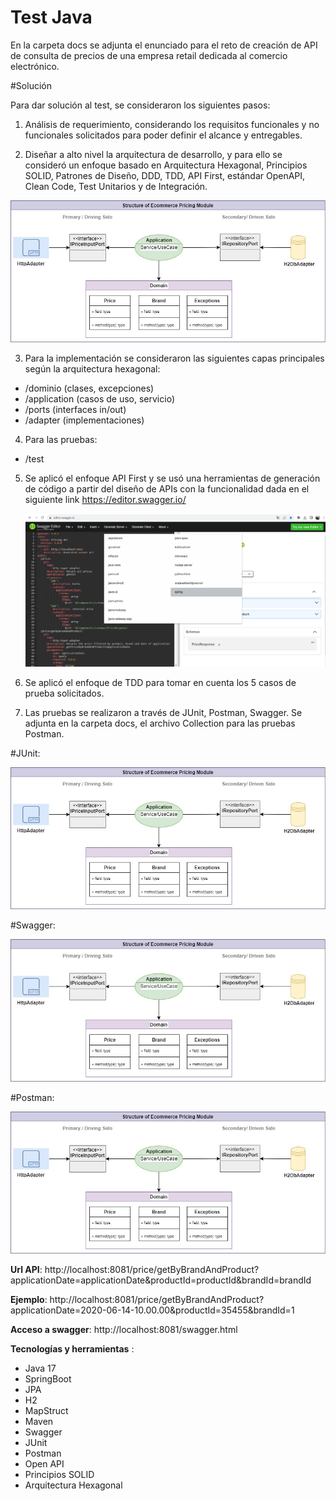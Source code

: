 # Test Java

En la carpeta docs se adjunta el enunciado para el reto de creación de API de consulta de precios de una empresa retail dedicada al comercio electrónico.

#Solución

Para dar solución al test, se consideraron los siguientes pasos:

1. Análisis de requerimiento, considerando los requisitos funcionales y no funcionales solicitados para poder definir el alcance y entregables.

2. Diseñar a alto nivel la arquitectura de desarrollo, y para ello se consideró un enfoque basado en Arquitectura Hexagonal, Principios SOLID, Patrones de Diseño, DDD, TDD, API First, estándar OpenAPI, Clean Code, Test Unitarios y de Integración.

![Image](/docs/images/ArquitecturaHexagonalProject.jpg)

3. Para la implementación se consideraron las siguientes capas principales según la arquitectura hexagonal:
- 	/dominio (clases, excepciones)
- 	/application (casos de uso, servicio)
- 	/ports (interfaces in/out)
- 	/adapter (implementaciones)

4. Para las pruebas:
- 	/test

5. Se aplicó el enfoque API First y se usó una herramientas de generación de código a partir del diseño de APIs con la funcionalidad dada en el siguiente link
https://editor.swagger.io/

	![Image](/docs/images/APIFirst.jpg)

6. Se aplicó el enfoque de TDD para tomar en cuenta los 5 casos de prueba solicitados.

7. Las pruebas se realizaron a través de JUnit, Postman, Swagger. Se adjunta en la carpeta docs, el archivo Collection para las pruebas Postman.

#JUnit:

![Image](/docs/images/ArquitecturaHexagonalProject.jpg)

 #Swagger:

![Image](/docs/images/ArquitecturaHexagonalProject.jpg)

 #Postman:
 
![Image](/docs/images/ArquitecturaHexagonalProject.jpg)


**Url API**: http://localhost:8081/price/getByBrandAndProduct?applicationDate=applicationDate&productId=productId&brandId=brandId

**Ejemplo**: http://localhost:8081/price/getByBrandAndProduct?applicationDate=2020-06-14-10.00.00&productId=35455&brandId=1

**Acceso a swagger**:
http://localhost:8081/swagger.html

**Tecnologías y herramientas** :

- Java 17
- SpringBoot
- JPA
- H2
- MapStruct
- Maven
- Swagger
- JUnit
- Postman
- Open API
- Principios SOLID
- Arquitectura Hexagonal

